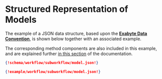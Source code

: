 # Structured Representation of Models

The example of a JSON data structure, based upon the **[Exabyte Data Convention](../data-structured/overview.md)**, is shown below together with an associated example. 

The corresponding method components are also included in this example, and are explained further [in this section](../methods/overview.md) of the documentation. 

```json tab="Schema" 
{!schema/workflow/subworkflow/model.json!}
```

```json tab="Example" 
{!example/workflow/subworkflow/model.json!}
```
